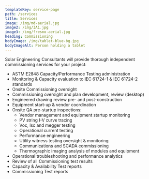```yaml
---
templateKey: service-page
path: /services
title: Services
image: /img/md-aerial.jpg
image2: /img/IA1.jpg
image3: /img/fresno-aerial.jpg
heading: Commissioning
bodyImage: /img/tablet-blue-bg.jpg
bodyImageAlt: Person holding a tablet
---
```

Solar Engineering Consultants will provide thorough independent commissioning services for
your project:

* ASTM E2848 Capacity/Performance Testing administration
* Monitoring & Capacity evaluation to IEC 61724-1 & IEC 61724-2 standards
* Onsite Commissioning oversight
* Commissioning oversight and plan development, review (desktop)
* Engineered drawing review pre- and post-construction
* Equipment start-up & vendor coordination
* Onsite QA pre-startup inspections:
  * Vendor management and equipment startup monitoring
  * PV string I-V curve tracing
  * Voc, Isc and megger testing
  * Operational current testing
  * Performance engineering
  * Utility witness testing oversight & monitoring
  * Communications and SCADA commissioning
  * Thermographic imaging analysis of modules and equipment
* Operational troubleshooting and performance analytics
* Review of all Commissioning test results
* Capacity & Availability Test reports
* Commissioning Test reports
